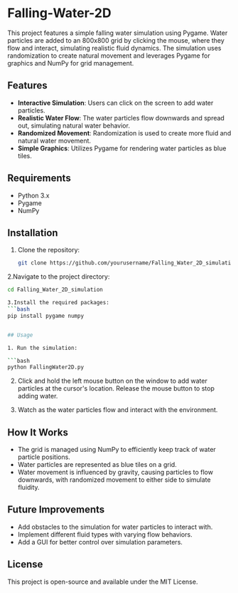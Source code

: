 # Falling-Water-2D
This project features a simple falling water simulation using Pygame. Water particles are added to an 800x800 grid by clicking the mouse, where they flow and interact, simulating realistic fluid dynamics. The simulation uses randomization to create natural movement and leverages Pygame for graphics and NumPy for grid management.

## Features

- **Interactive Simulation**: Users can click on the screen to add water particles.
- **Realistic Water Flow**: The water particles flow downwards and spread out, simulating natural water behavior.
- **Randomized Movement**: Randomization is used to create more fluid and natural water movement.
- **Simple Graphics**: Utilizes Pygame for rendering water particles as blue tiles.

## Requirements

- Python 3.x
- Pygame
- NumPy

## Installation

1. Clone the repository:

   ```bash
   git clone https://github.com/yourusername/Falling_Water_2D_simulation.git

2.Navigate to the project directory:
   ```bash
   cd Falling_Water_2D_simulation

3.Install the required packages:
   ```bash
   pip install pygame numpy


## Usage

1. Run the simulation:

   ```bash
   python FallingWater2D.py
   ```

2. Click and hold the left mouse button on the window to add water particles at the cursor's location. Release the mouse button to stop adding water.

3. Watch as the water particles flow and interact with the environment.

## How It Works

- The grid is managed using NumPy to efficiently keep track of water particle positions.
- Water particles are represented as blue tiles on a grid.
- Water movement is influenced by gravity, causing particles to flow downwards, with randomized movement to either side to simulate fluidity.
  
## Future Improvements

- Add obstacles to the simulation for water particles to interact with.
- Implement different fluid types with varying flow behaviors.
- Add a GUI for better control over simulation parameters.

## License

This project is open-source and available under the MIT License.
```
